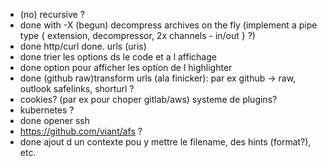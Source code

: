 
- (no) recursive ?
- done with -X (begun) decompress archives on the fly (implement a pipe type { extension, decompressor, 2x channels - in/out } ?)
- done http/curl done. urls (uris)
- done trier les options ds le code et a l affichage
- done option pour afficher les option de l highlighter
- done (github raw)transform urls (ala finicker): par ex github -> raw, outlook safelinks, shorturl ?
- cookies? (par ex pour choper gitlab/aws) systeme de plugins?
- kubernetes ?
- done opener ssh
- https://github.com/viant/afs ?
- done ajout d un contexte pou y mettre le filename, des hints (format?), etc.

